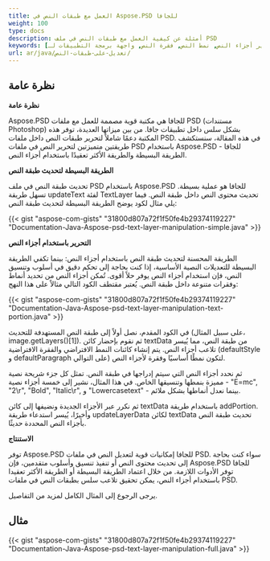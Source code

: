 ```yaml
---
title: العمل مع طبقات النص في Aspose.PSD للجافا
weight: 100
type: docs
description: أمثلة عن كيفية العمل مع طبقات النص في ملف PSD
keywords: [طبقة النص, تحديث النص, تحرير أجزاء النص, نمط النص, فقرة النص, واجهة برمجة التطبيقات لـ PSD, جافا, عينة الكود]
url: ar/java/تعديل-على-طبقات-النص/
---
```


## **نظرة عامة**

**نظرة عامة**

Aspose.PSD للجافا هي مكتبة قوية مصممة للعمل مع ملفات PSD (مستندات Photoshop) بشكل سلس داخل تطبيقات جافا. من بين ميزاتها العديدة، توفر هذه المكتبة دعمًا شاملاً لتحرير طبقات النص داخل ملفات PSD. في هذه المقالة، سنستكشف طريقتين متميزتين لتحرير النص في ملفات PSD باستخدام Aspose.PSD للجافا - الطريقة البسيطة والطريقة الأكثر تعقيدًا باستخدام أجزاء النص.

**الطريقة البسيطة لتحديث طبقة النص**

تحديث طبقة النص في ملف PSD باستخدام Aspose.PSD للجافا هو عملية بسيطة. تسهل طريقة updateText لفئة TextLayer تحديث محتوى النص داخل طبقة النص. فيما يلي مثال لكود يوضح الطريقة البسيطة لتحديث طبقة النص:

{{< gist "aspose-com-gists" "31800d807a72f1f50fe4b29374119227" "Documentation-Java-Aspose-psd-text-layer-manipulation-simple.java" >}}

**التحرير باستخدام أجزاء النص**

الطريقة المحسنة لتحديث طبقة النص باستخدام أجزاء النص: بينما تكفي الطريقة البسيطة للتعديلات النصية الأساسية، إذا كنت بحاجة إلى تحكم دقيق في أسلوب وتنسيق النص، فإن استخدام أجزاء النص يوفر حلاً أقوى. تُمكن أجزاء النص من تحديد أنماط وفقرات متنوعة داخل طبقة النص. يُعتبر مقتطف الكود التالي مثالاً على هذا النهج:

{{< gist "aspose-com-gists" "31800d807a72f1f50fe4b29374119227" "Documentation-Java-Aspose-psd-text-layer-manipulation-text-portion.java" >}}

في الكود المقدم، نصل أولاً إلى طبقة النص المستهدفة للتحديث (على سبيل المثال، image.getLayers()[1]). ثم نقوم بإحضار كائن textData من طبقة النص، مما يُيسر تلاعب أجزاء النص. يتم إنشاء كائنات النمط الافتراضي والفقرة الافتراضية (defaultStyle و defaultParagraph على التوالي) لتكون نمطًا أساسيًا وفقرة لأجزاء النص.

ثم نحدد أجزاء النص التي سيتم إدراجها في طبقة النص. تمثل كل جزء شريحة نصية مميزة بنمطها وتنسيقها الخاص. في هذا المثال، نشير إلى خمسة أجزاء نصية - "E=mc", "2\r", "Bold", "Italic\r", و "Lowercasetext" - بينما نعدل أنماطها بشكل ملائم.

ثم نكرر عبر الأجزاء الجديدة ونضيفها إلى كائن textData باستخدام طريقة addPortion. وأخيرًا، يُيسر استدعاء طريقة updateLayerData لكائن textData تحديث طبقة النص بأجزاء النص المحددة حديثًا.

**الاستنتاج**

توفر Aspose.PSD للجافا إمكانيات قوية لتعديل النص في ملفات PSD. سواء كنت بحاجة إلى تحديث محتوى النص أو تنفيذ تنسيق وأسلوب متقدمين، فإن Aspose.PSD للجافا توفر الأدوات اللازمة. من خلال اعتماد الطريقة البسيطة أو الطريقة الأكثر تعقيدا باستخدام أجزاء النص، يمكن تحقيق تلاعب سلس بطبقات النص في ملفات PSD.

يرجى الرجوع إلى المثال الكامل لمزيد من التفاصيل.

## **مثال**

{{< gist "aspose-com-gists" "31800d807a72f1f50fe4b29374119227" "Documentation-Java-Aspose-psd-text-layer-manipulation-full.java" >}}